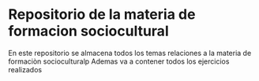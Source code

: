  # Repositorio de la materia de formacion sociocultural
 En este repositorio se almacena todos los temas relaciones a la materia de formaciòn socioculturalp
 Ademas va a contener todos los ejercicios realizados 
 